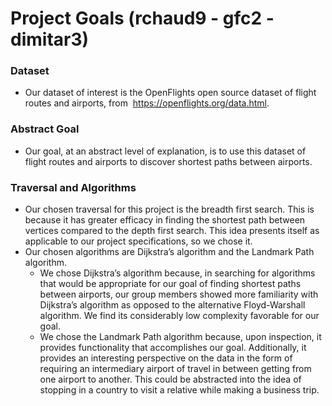 # Project Goals (rchaud9 - gfc2 - dimitar3)

### Dataset
- Our dataset of interest is the OpenFlights open source dataset of flight routes and
airports, from ​ https://openflights.org/data.html​.
### Abstract Goal
- Our goal, at an abstract level of explanation, is to use this dataset of flight routes
and airports to discover shortest paths between airports.  
### Traversal and Algorithms
- Our chosen traversal for this project is the breadth first search. This is because it
has greater efficacy in finding the shortest path between vertices compared to the
depth first search. This idea presents itself as applicable to our project
specifications, so we chose it.
- Our chosen algorithms are Dijkstra’s algorithm and the Landmark Path algorithm.
	- We chose Dijkstra’s algorithm because, in searching for algorithms that
	would be appropriate for our goal of finding shortest paths between
	airports, our group members showed more familiarity with Dijkstra’s
	algorithm as opposed to the alternative Floyd-Warshall algorithm. We find
	its considerably low complexity favorable for our goal.
	- We chose the Landmark Path algorithm because, upon inspection, it
	provides functionality that accomplishes our goal. Additionally, it provides
	an interesting perspective on the data in the form of requiring an
	intermediary airport of travel in between getting from one airport to
	another. This could be abstracted into the idea of stopping in a country to
	visit a relative while making a business trip.
